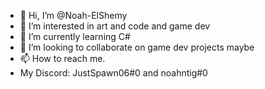 - 👋 Hi, I’m @Noah-ElShemy
- 👀 I’m interested in art and code and game dev
- 🌱 I’m currently learning C#
- 💞️ I’m looking to collaborate on game dev projects maybe
- 📫 How to reach me.
- My Discord: JustSpawn06#0 and noahntig#0

<!---
Noah-ElShemy/Noah-ElShemy is a ✨ special ✨ repository because its `README.md` (this file) appears on your GitHub profile.
You can click the Preview link to take a look at your changes.
--->
